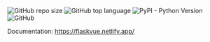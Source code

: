 ![GitHub repo size](https://img.shields.io/github/repo-size/pacotei/flask-vuejs) ![GitHub top language](https://img.shields.io/github/languages/top/pacotei/flask-vuejs) ![PyPI - Python Version](https://img.shields.io/pypi/pyversions/flask-vuejs)
![GitHub](https://img.shields.io/github/license/pacotei/flask-vuejs?style=flat-square)

Documentation: https://flaskvue.netlify.app/
